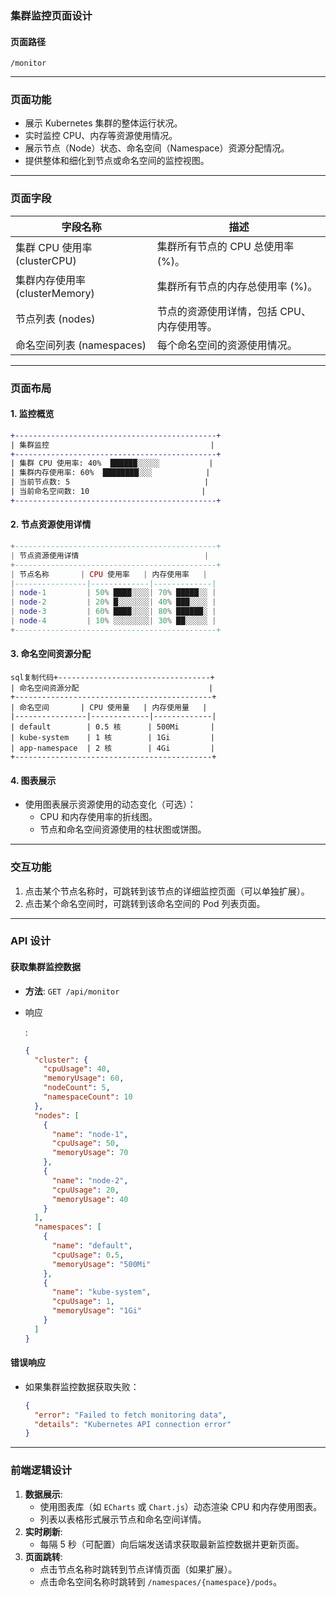 ### **集群监控页面设计**

#### **页面路径**

```
/monitor
```

------

### **页面功能**

- 展示 Kubernetes 集群的整体运行状况。
- 实时监控 CPU、内存等资源使用情况。
- 展示节点（Node）状态、命名空间（Namespace）资源分配情况。
- 提供整体和细化到节点或命名空间的监控视图。

------

### **页面字段**

| 字段名称                       | 描述                                       |
| ------------------------------ | ------------------------------------------ |
| 集群 CPU 使用率 (clusterCPU)   | 集群所有节点的 CPU 总使用率 (%)。          |
| 集群内存使用率 (clusterMemory) | 集群所有节点的内存总使用率 (%)。           |
| 节点列表 (nodes)               | 节点的资源使用详情，包括 CPU、内存使用等。 |
| 命名空间列表 (namespaces)      | 每个命名空间的资源使用情况。               |

------

### **页面布局**

#### **1. 监控概览**

```diff
+---------------------------------------------+
| 集群监控                                    |
+---------------------------------------------+
| 集群 CPU 使用率: 40%  ██████░░░░░           |
| 集群内存使用率: 60%  ████████░░░            |
| 当前节点数: 5                              |
| 当前命名空间数: 10                         |
+---------------------------------------------+
```

#### **2. 节点资源使用详情**

```lua
+---------------------------------------------+
| 节点资源使用详情                            |
+---------------------------------------------+
| 节点名称       | CPU 使用率   | 内存使用率   |
|----------------|-------------|-------------|
| node-1         | 50% ████░░░░| 70% █████░░ |
| node-2         | 20% █░░░░░░░| 40% ███░░░░ |
| node-3         | 60% ████░░░░| 80% ██████░ |
| node-4         | 10% ░░░░░░░░| 30% ██░░░░░ |
+---------------------------------------------+
```

#### **3. 命名空间资源分配**

```less
sql复制代码+----------------------------------+
| 命名空间资源分配                             |
+--------------------------------------------+
| 命名空间       | CPU 使用量   | 内存使用量   |
|----------------|-------------|-------------|
| default        | 0.5 核      | 500Mi       |
| kube-system    | 1 核        | 1Gi         |
| app-namespace  | 2 核        | 4Gi         |
+--------------------------------------------+
```

#### **4. 图表展示**

- 使用图表展示资源使用的动态变化（可选）：
  - CPU 和内存使用率的折线图。
  - 节点和命名空间资源使用的柱状图或饼图。

------

### **交互功能**

1. 点击某个节点名称时，可跳转到该节点的详细监控页面（可以单独扩展）。
2. 点击某个命名空间时，可跳转到该命名空间的 Pod 列表页面。

------

### **API 设计**

#### **获取集群监控数据**

- **方法**: `GET /api/monitor`

- 响应

  :

  ```json
  {
    "cluster": {
      "cpuUsage": 40,
      "memoryUsage": 60,
      "nodeCount": 5,
      "namespaceCount": 10
    },
    "nodes": [
      {
        "name": "node-1",
        "cpuUsage": 50,
        "memoryUsage": 70
      },
      {
        "name": "node-2",
        "cpuUsage": 20,
        "memoryUsage": 40
      }
    ],
    "namespaces": [
      {
        "name": "default",
        "cpuUsage": 0.5,
        "memoryUsage": "500Mi"
      },
      {
        "name": "kube-system",
        "cpuUsage": 1,
        "memoryUsage": "1Gi"
      }
    ]
  }
  ```

#### **错误响应**

- 如果集群监控数据获取失败：

  ```json
  {
    "error": "Failed to fetch monitoring data",
    "details": "Kubernetes API connection error"
  }
  ```

------

### **前端逻辑设计**

1. **数据展示**:
   - 使用图表库（如 `ECharts` 或 `Chart.js`）动态渲染 CPU 和内存使用图表。
   - 列表以表格形式展示节点和命名空间详情。
2. **实时刷新**:
   - 每隔 5 秒（可配置）向后端发送请求获取最新监控数据并更新页面。
3. **页面跳转**:
   - 点击节点名称时跳转到节点详情页面（如果扩展）。
   - 点击命名空间名称时跳转到 `/namespaces/{namespace}/pods`。